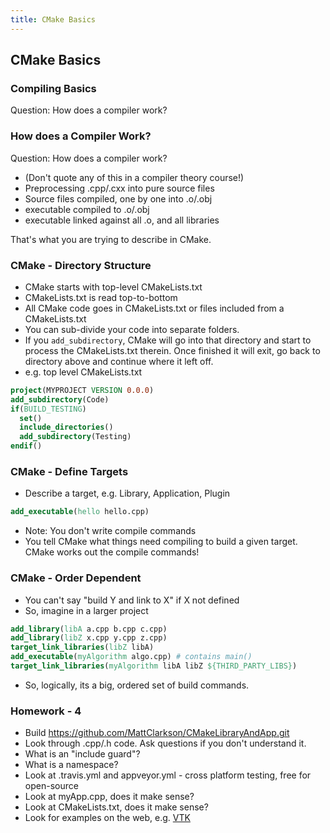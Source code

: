 ```yaml
---
title: CMake Basics
---
```


## CMake Basics

### Compiling Basics

Question: How does a compiler work?


### How does a Compiler Work?

Question: How does a compiler work?

* (Don't quote any of this in a compiler theory course!)
* Preprocessing .cpp/.cxx into pure source files
* Source files compiled, one by one into .o/.obj
* executable compiled to .o/.obj
* executable linked against all .o, and all libraries 

That's what you are trying to describe in CMake.


### CMake - Directory Structure

* CMake starts with top-level CMakeLists.txt
* CMakeLists.txt is read top-to-bottom
* All CMake code goes in CMakeLists.txt or files included from a CMakeLists.txt
* You can sub-divide your code into separate folders.
* If you ```add_subdirectory```, CMake will go into that directory and start
to process the CMakeLists.txt therein. Once finished it will exit, go back
to directory above and continue where it left off.
* e.g. top level CMakeLists.txt

``` cmake
project(MYPROJECT VERSION 0.0.0)
add_subdirectory(Code)
if(BUILD_TESTING)
  set()
  include_directories()
  add_subdirectory(Testing)
endif()

```

### CMake - Define Targets

* Describe a target, e.g. Library, Application, Plugin

``` cmake
add_executable(hello hello.cpp)
```

* Note: You don't write compile commands
* You tell CMake what things need compiling to build
a given target. CMake works out the compile commands!


### CMake - Order Dependent

* You can't say "build Y and link to X" if X not defined
* So, imagine in a larger project

``` cmake
add_library(libA a.cpp b.cpp c.cpp)
add_library(libZ x.cpp y.cpp z.cpp)
target_link_libraries(libZ libA)
add_executable(myAlgorithm algo.cpp) # contains main()
target_link_libraries(myAlgorithm libA libZ ${THIRD_PARTY_LIBS})
```

* So, logically, its a big, ordered set of build commands.


### Homework - 4

* Build https://github.com/MattClarkson/CMakeLibraryAndApp.git
* Look through .cpp/.h code. Ask questions if you don't understand it.
* What is an "include guard"?
* What is a namespace?
* Look at .travis.yml and appveyor.yml - cross platform testing, free for open-source
* Look at myApp.cpp, does it make sense?
* Look at CMakeLists.txt, does it make sense?
* Look for examples on the web, e.g. [VTK](https://lorensen.github.io/VTKExamples/site/Cxx/GeometricObjects/Cone/)

